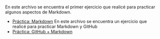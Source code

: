 En este archivo se encuentra el primer ejercicio que realicé para practicar algunos aspectos de Markdown.
* [Práctica: Markdown](https://github.com/Suli427/portfolioDAW/blob/main/markdown-practica.md)
En este archivo se encuentra un ejercicio que realicé para practicar Markdown y GitHub
* [Práctica: GitHub + Markdown](https://github.com/Suli427/github-markdown-practica)
